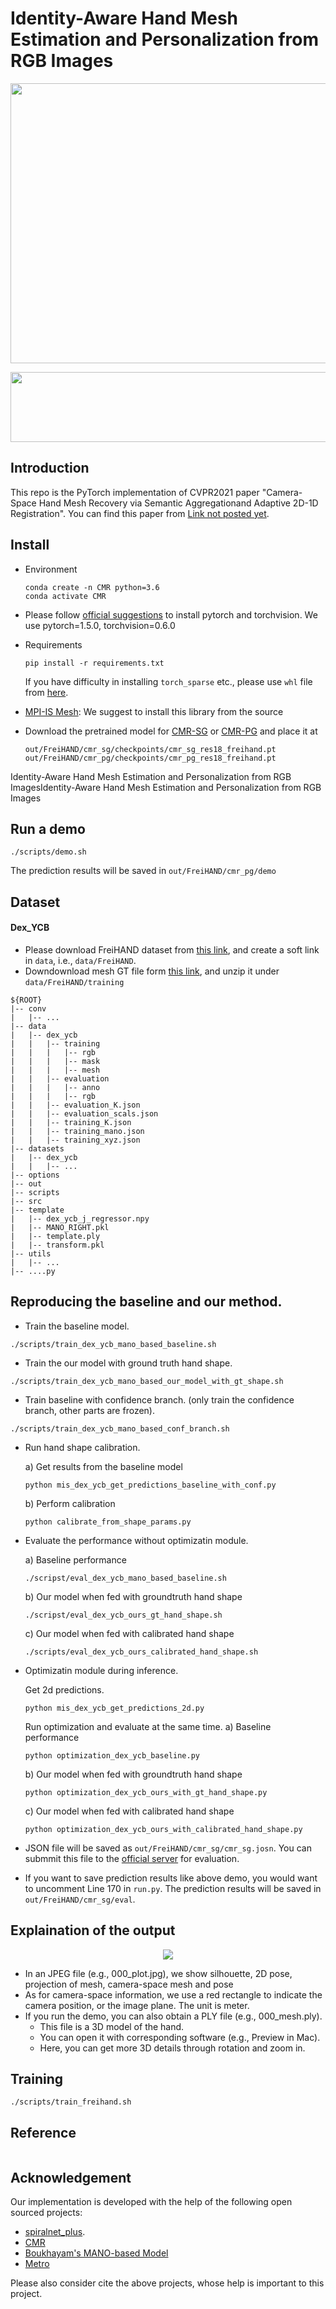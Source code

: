 
# Identity-Aware Hand Mesh Estimation and Personalization from RGB Images

<p align="center">
<img src="./images/demo.jpg" width="672" height="448">  
<p align="center">

<p align="center">
<img src="./images/video2.gif" width="672" height="112">
</p>

## Introduction
This repo is the PyTorch implementation of CVPR2021 paper "Camera-Space Hand Mesh Recovery via Semantic Aggregationand Adaptive 2D-1D Registration". You can find this paper from [Link not posted yet]().

## Install 
+ Environment
    ```
    conda create -n CMR python=3.6
    conda activate CMR
    ```
+ Please follow [official suggestions](https://pytorch.org/) to install pytorch and torchvision. We use pytorch=1.5.0, torchvision=0.6.0
+ Requirements
    ```
    pip install -r requirements.txt
    ```
  If you have difficulty in installing `torch_sparse` etc., please use `whl` file from [here](https://pytorch-geometric.com/whl/).
+ [MPI-IS Mesh](https://github.com/MPI-IS/mesh): We suggest to install this library from the source 

+ Download the pretrained model for [CMR-SG](https://drive.google.com/file/d/1xOzLlOGR8m6Q2Nh74Jiwd8CSVEMaKa3H/view?usp=sharing) or [CMR-PG](https://drive.google.com/file/d/1Lfz2Tjo8opjCZbcmyIYhqQcGwhasIsvp/view)
  and place it at 
  ```
  out/FreiHAND/cmr_sg/checkpoints/cmr_sg_res18_freihand.pt
  out/FreiHAND/cmr_pg/checkpoints/cmr_pg_res18_freihand.pt
  ``` 

Identity-Aware Hand Mesh Estimation and Personalization from RGB ImagesIdentity-Aware Hand Mesh Estimation and Personalization from RGB Images
## Run a demo
```
./scripts/demo.sh
```
The prediction results will be saved in `out/FreiHAND/cmr_pg/demo` 

## Dataset
#### Dex_YCB
+ Please download FreiHAND dataset from [this link](https://lmb.informatik.uni-freiburg.de/projects/freihand/), and create a soft link in `data`, i.e., `data/FreiHAND`.
+ Downdownload mesh GT file form [this link](https://drive.google.com/file/d/1hutsbecc0eFWZFvPclBso9IfYWcVM3iF/view?usp=sharing), and unzip it under `data/FreiHAND/training`
```  
${ROOT} 
|-- conv
|   |-- ...
|-- data
|   |-- dex_ycb
|   |   |-- training
|   |   |   |-- rgb
|   |   |   |-- mask
|   |   |   |-- mesh
|   |   |-- evaluation
|   |   |   |-- anno
|   |   |   |-- rgb
|   |   |-- evaluation_K.json
|   |   |-- evaluation_scals.json
|   |   |-- training_K.json
|   |   |-- training_mano.json
|   |   |-- training_xyz.json
|-- datasets
|   |-- dex_ycb
|   |   |-- ...
|-- options
|-- out
|-- scripts
|-- src
|-- template
|   |-- dex_ycb_j_regressor.npy
|   |-- MANO_RIGHT.pkl
|   |-- template.ply 
|   |-- transform.pkl
|-- utils
|   |-- ...
|-- ....py
```  

## Reproducing the baseline and our method.
+ Train the baseline model.
```
./scripts/train_dex_ycb_mano_based_baseline.sh
```
+ Train the our model with ground truth hand shape.
```
./scripts/train_dex_ycb_mano_based_our_model_with_gt_shape.sh
```
+ Train baseline with confidence branch. (only train the confidence branch, other parts are frozen).
```
./scripts/train_dex_ycb_mano_based_conf_branch.sh
```
+ Run hand shape calibration.

  a) Get results from the baseline model
    ```
    python mis_dex_ycb_get_predictions_baseline_with_conf.py
    ```
  b) Perform calibration
    ```
    python calibrate_from_shape_params.py
    ```
+ Evaluate the performance without optimizatin module.

  a) Baseline performance
    ```
    ./scripst/eval_dex_ycb_mano_based_baseline.sh
    ```
  b) Our model when fed with groundtruth hand shape
    ```
    ./scripst/eval_dex_ycb_ours_gt_hand_shape.sh
    ```
  c) Our model when fed with calibrated hand shape
    ```
    ./scripts/eval_dex_ycb_ours_calibrated_hand_shape.sh
    ```
+ Optimizatin module during inference.

  Get 2d predictions.
  ```
  python mis_dex_ycb_get_predictions_2d.py
  ```
  Run optimization and evaluate at the same time.
  a) Baseline performance
    ```
    python optimization_dex_ycb_baseline.py
    ```
  b) Our model when fed with groundtruth hand shape
    ```
    python optimization_dex_ycb_ours_with_gt_hand_shape.py
    ```
  c) Our model when fed with calibrated hand shape
    ```
    python optimization_dex_ycb_ours_with_calibrated_hand_shape.py
    ```





+ JSON file will be saved as `out/FreiHAND/cmr_sg/cmr_sg.josn`. You can submmit this file to the [official server](https://competitions.codalab.org/competitions/21238) for evaluation.
+ If you want to save prediction results like above demo, you would want to uncomment Line 170 in `run.py`. The prediction results will be saved in `out/FreiHAND/cmr_sg/eval`.

## Explaination of the output

<p align="middle">  
<img src="./images/2299_plot.jpg">  
</p> 

+ In an JPEG file (e.g., 000_plot.jpg), we show silhouette, 2D pose, projection of mesh, camera-space mesh and pose
+ As for camera-space information, we use a red rectangle to indicate the camera position, or the image plane. The unit is meter.
+ If you run the demo, you can also obtain a PLY file (e.g., 000_mesh.ply). 
    + This file is a 3D model of the hand.
    + You can open it with corresponding software (e.g., Preview in Mac).
    + Here, you can get more 3D details through rotation and zoom in.

## Training
```
./scripts/train_freihand.sh
```
## Reference
```tex

```

## Acknowledgement
Our implementation is developed with the help of the following open sourced projects:

+ [spiralnet_plus](https://github.com/sw-gong/spiralnet_plus?utm_source=catalyzex.com).
+ [CMR]()
+ [Boukhayam's MANO-based Model]()
+ [Metro]()

Please also consider cite the above projects, whose help is important to this project.

